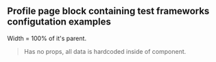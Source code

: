 ## **Profile page block containing test frameworks configutation examples**

Width = 100% of it's parent.

> Has no props, all data is hardcoded inside of component.
